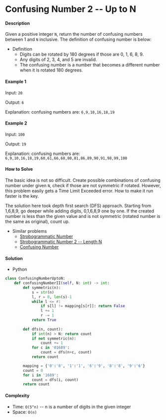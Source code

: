# Confusing Number 2 -- Up to N

#### Description

Given a positive integer `N`, return the number of confusing numbers between 1 and `N` inclusive. The definition of confusing number is below:

- Definition
    - Digits can be rotated by 180 degrees if those are 0, 1, 6, 8, 9.
    - Any digits of 2, 3, 4, and 5 are invalid.
    - The confusing number is a number that becomes a different number when it is rotated 180 degrees.

#### Example 1

Input: `20`

Output: `6`

Explanation: confusing numbers are: `6,9,10,16,18,19`

#### Example 2

Input: `100`

Output: `19`

Explanation: confusing numbers are: `6,9,10,16,18,19,60,61,66,68,80,81,86,89,90,91,98,99,100`

#### How to Solve

The basic idea is not so difficult. Create possible combinations of confusing number under given `N`, check if those are not symmetric if rotated. However, this problem easily gets a Time Limit Exceeded error.
How to make it run faster is the key.

The solution here took depth first search (DFS) approach.
Starting from 1,6,8,9, go deeper while adding digits, 0,1,6,8,9 one by one. If the created number is less than the given value and is not symmetric (rotated number is the same as original), count up.

- Similar problems
    - [Strobogrammatic Number](strobogrammatic.md)
    - [Strobogrammatic Number 2 -- Length N](strobogrammatic_len_n.md)
    - [Confusing Number](confusing_number.md)

#### Solution
- Python

```python
class ConfusingNumberUptoN:
    def confusingNumberII(self, N: int) -> int:
        def symmetric(n):
            s = str(n)
            l, r = 0, len(s)-1
            while l <= r:
                if s[l] != mapping[s[r]]: return False
                l += 1
                r -= 1
            return True
        
        def dfs(n, count):
            if int(n) > N: return count
            if not symmetric(n):
                count += 1
            for c in '01689':
                count = dfs(n+c, count)
            return count

        mapping = {'0':'0', '1':'1', '6':'9', '8':'8', '9':'6'}
        count = 0
        for i in '1689':
            count = dfs(i, count)
        return count
```

#### Complexity
- Time: `O(5^n)` -- n is a number of digits in the given integer
- Space: `O(n)`

